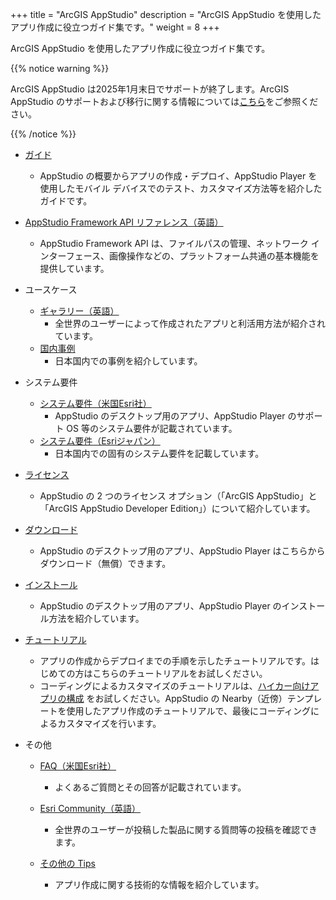 +++
title = "ArcGIS AppStudio"
description = "ArcGIS AppStudio を使用したアプリ作成に役立つガイド集です。"
weight = 8
+++

ArcGIS AppStudio を使用したアプリ作成に役立つガイド集です。

{{% notice warning %}}

ArcGIS AppStudio は2025年1月末日でサポートが終了します。ArcGIS AppStudio のサポートおよび移行に関する情報については[こちら](https://blog.esrij.com/2023/03/09/post-48452/)をご参照ください。

{{% /notice %}}


* [ガイド](https://doc.arcgis.com/ja/appstudio/configure-apps/guidedtour.htm)
  * AppStudio の概要からアプリの作成・デプロイ、AppStudio Player を使用したモバイル デバイスでのテスト、カスタマイズ方法等を紹介したガイドです。

* [AppStudio Framework API リファレンス（英語）](https://developers.arcgis.com/appstudio/api-reference/)
  * AppStudio Framework API は、ファイルパスの管理、ネットワーク インターフェース、画像操作などの、プラットフォーム共通の基本機能を提供しています。

* ユースケース
  * [ギャラリー（英語）](https://doc.arcgis.com/en/appstudio/gallery/?lg=en)
    * 全世界のユーザーによって作成されたアプリと利活用方法が紹介されています。
  * [国内事例](https://www.esrij.com/case-studies/list/?word=&tx_products%5B%5D=773&action=send)
    * 日本国内での事例を紹介しています。

* システム要件
  * [システム要件（米国Esri社）](https://doc.arcgis.com/ja/appstudio/configure-apps/systemrequirements.htm)
    * AppStudio のデスクトップ用のアプリ、AppStudio Player のサポート OS 等のシステム要件が記載されています。
  * [システム要件（Esriジャパン）](https://www.esrij.com/products/arcgis-appstudio/spec/)
    * 日本国内での固有のシステム要件を記載しています。

* [ライセンス](https://doc.arcgis.com/ja/appstudio/configure-apps/licenseappstudio.htm)
  * AppStudio の 2 つのライセンス オプション（「ArcGIS AppStudio」と「ArcGIS AppStudio Developer Edition」）について紹介しています。

* [ダウンロード](https://www.esri.com/ja-jp/arcgis/products/arcgis-appstudio/downloads)
  * AppStudio のデスクトップ用のアプリ、AppStudio Player はこちらからダウンロード（無償）できます。

* [インストール](https://doc.arcgis.com/ja/appstudio/configure-apps/installappstudio.htm)
  * AppStudio のデスクトップ用のアプリ、AppStudio Player のインストール方法を紹介しています。

* [チュートリアル](https://learn.arcgis.com/ja/paths/try-appstudio/)
  * アプリの作成からデプロイまでの手順を示したチュートリアルです。はじめての方はこちらのチュートリアルをお試しください。
  * コーディングによるカスタマイズのチュートリアルは、[ハイカー向けアプリの構成](https://learn.arcgis.com/ja/projects/configure-apps-for-hikers/) をお試しください。AppStudio の Nearby（近傍）テンプレートを使用したアプリ作成のチュートリアルで、最後にコーディングによるカスタマイズを行います。

* その他
  * [FAQ（米国Esri社）](https://doc.arcgis.com/ja/appstudio/configure-apps/faq.htm)
    * よくあるご質問とその回答が記載されています。

  * [Esri Community（英語）](https://community.esri.com/t5/arcgis-appstudio/ct-p/arcgis-appstudio)
    * 全世界のユーザーが投稿した製品に関する質問等の投稿を確認できます。
  * [その他の Tips](./faq)
    * アプリ作成に関する技術的な情報を紹介しています。
